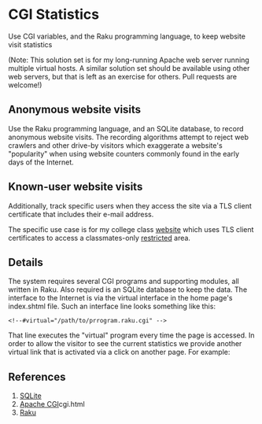 # CGI Statistics

Use CGI variables, and the Raku programming language, to keep website visit statistics

(Note: This solution set is for my long-running Apache web server running multiple 
virtual hosts. A similar solution set should be available using other web servers,
but that is left as an exercise for others.  Pull requests are welcome!)

## Anonymous website visits

Use the Raku programming language, and an SQLite database, to record
anonymous website visits. The recording algorithms attempt to reject
web crawlers and other drive-by visitors which exaggerate a website's
"popularity" when using website counters commonly found in the early
days of the Internet.

## Known-user website visits

Additionally, track specific users when they access the site via a TLS client
certificate that includes their e-mail address.

The specific use case is for my college class [website](https://usafa-1965.org)
which uses TLS client certificates to access a classmates-only
[restricted](https://usafa-1965.org/login/index.shtml) area.

## Details

The system requires several CGI programs and supporting modules, all written in Raku.
Also required is an SQLite database to keep the data. The interface to the Internet
is via the virtual interface in the home page's index.shtml file. Such an interface
line looks something like this:

    <!--#virtual="/path/to/prrogram.raku.cgi" -->

That line executes the "virtual" program every time the page is accessed.
In order to allow the visitor to see the current statistics we provide
another virtual link that is activated via a click on another page.
For example:


## References

1. [SQLite](https://sqlite.org)
2. [Apache CGI](https://httpd.apache.org/2.4/docs/howto/)cgi.html
3. [Raku](https://raku.org)
